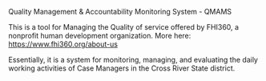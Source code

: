 Quality Management & Accountability Monitoring System - QMAMS

This is a tool for Managing the Quality of service offered by FHI360, a nonprofit human development organization. 
More here: https://www.fhi360.org/about-us

Essentially, it is a system for monitoring, managing, and evaluating the daily working activities of Case Managers in the Cross River State district. 
